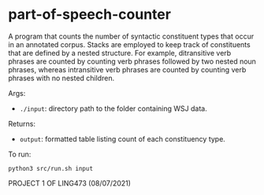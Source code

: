 # part-of-speech-counter
A program that counts the number of syntactic constituent types that occur in an annotated corpus. Stacks are employed to keep track of constituents that are defined by a nested structure. For example, ditransitive verb phrases are counted by counting verb phrases followed by two nested noun phrases, whereas intransitive verb phrases are counted by counting verb phrases with no nested children. 

Args:
* ```./input```: directory path to the folder containing WSJ data.

Returns:
* ```output```: formatted table listing count of each constituency type.

To run: 
```
python3 src/run.sh input 
```

PROJECT 1 OF LING473 (08/07/2021)
